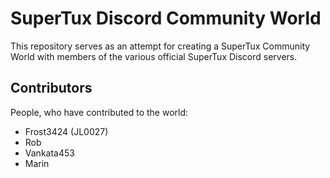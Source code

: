 # SuperTux Discord Community World

This repository serves as an attempt for creating a SuperTux Community World with members of the various official SuperTux Discord servers.

## Contributors

People, who have contributed to the world:

* Frost3424 (JL0027)
* Rob
* Vankata453
* Marin